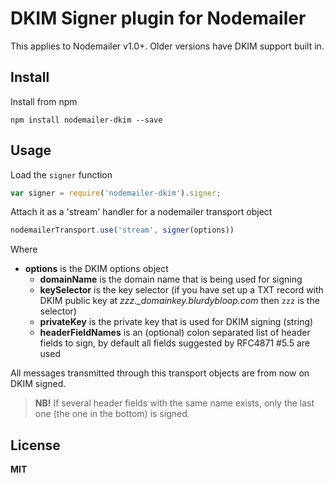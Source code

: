 # DKIM Signer plugin for Nodemailer

This applies to Nodemailer v1.0+. Older versions have DKIM support built in.

## Install

Install from npm

    npm install nodemailer-dkim --save

## Usage

Load the `signer` function

```javascript
var signer = require('nodemailer-dkim').signer;
```

Attach it as a 'stream' handler for a nodemailer transport object

```javascript
nodemailerTransport.use('stream', signer(options))
```

Where

  * **options** is the DKIM options object
      * **domainName** is the domain name that is being used for signing
      * **keySelector** is the key selector (if you have set up a TXT record with DKIM public key at *zzz._domainkey.blurdybloop.com* then `zzz` is the selector)
      * **privateKey** is the private key that is used for DKIM signing (string)
      * **headerFieldNames** is an (optional) colon separated list of header fields to sign, by default all fields suggested by RFC4871 #5.5 are used

All messages transmitted through this transport objects are from now on DKIM signed.

> **NB!** If several header fields with the same name exists, only the last one (the one in the bottom) is signed.

## License

**MIT**




